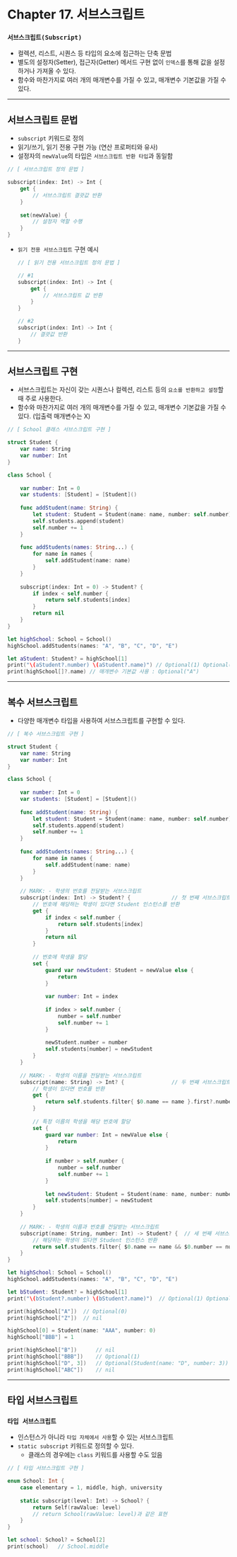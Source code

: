 # **Chapter 17. 서브스크립트**
### `서브스크립트(Subscript)`
- 컬렉션, 리스트, 시퀀스 등 타입의 요소에 접근하는 단축 문법
- 별도의 설정자(Setter), 접근자(Getter) 메서드 구현 없이 `인덱스`를 통해 값을 설정하거나 가져올 수 있다.
- 함수와 마찬가지로 여러 개의 매개변수를 가질 수 있고, 매개변수 기본값을 가질 수 있다.
---

## 서브스크립트 문법
- `subscript` 키워드로 정의
- 읽기/쓰기, 읽기 전용 구현 가능 (연산 프로퍼티와 유사)
- 설정자의 `newValue`의 타입은 `서브스크립트 반환 타입`과 동일함
``` Swift
// [ 서브스크립트 정의 문법 ]

subscript(index: Int) -> Int {
    get {
        // 서브스크립트 결괏값 반환
    }
    
    set(newValue) {
        // 설정자 역할 수행
    }
}
```

- `읽기 전용 서브스크립트` 구현 예시
    ``` Swift
    // [ 읽기 전용 서브스크립트 정의 문법 ]

    // #1
    subscript(index: Int) -> Int {
        get {
            // 서브스크립트 값 반환
        }
    }

    // #2
    subscript(index: Int) -> Int {
        // 결괏값 반환
    }
    ```
---

## 서브스크립트 구현
- 서브스크립트는 자신이 갖는 시퀀스나 컬렉션, 리스트 등의 `요소를 반환하고 설정`할 때 주로 사용한다.
- 함수와 마찬가지로 여러 개의 매개변수를 가질 수 있고, 매개변수 기본값을 가질 수 있다. (입출력 매개변수는 X)
``` Swift
// [ School 클래스 서브스크립트 구현 ]

struct Student {
    var name: String
    var number: Int
}

class School {
    
    var number: Int = 0
    var students: [Student] = [Student]()
    
    func addStudent(name: String) {
        let student: Student = Student(name: name, number: self.number)
        self.students.append(student)
        self.number += 1
    }
    
    func addStudents(names: String...) {
        for name in names {
            self.addStudent(name: name)
        }
    }
    
    subscript(index: Int = 0) -> Student? {
        if index < self.number {
            return self.students[index]
        }
        return nil
    }
}

let highSchool: School = School()
highSchool.addStudents(names: "A", "B", "C", "D", "E")

let aStudent: Student? = highSchool[1]
print("\(aStudent?.number) \(aStudent?.name)") // Optional(1) Optional("B")
print(highSchool[]?.name) // 매개변수 기본값 사용 : Optional("A")
```
---

## 복수 서브스크립트
- 다양한 매개변수 타입을 사용하여 서브스크립트를 구현할 수 있다.
``` Swift
// [ 복수 서브스크립트 구현 ]

struct Student {
    var name: String
    var number: Int
}

class School {
    
    var number: Int = 0
    var students: [Student] = [Student]()
    
    func addStudent(name: String) {
        let student: Student = Student(name: name, number: self.number)
        self.students.append(student)
        self.number += 1
    }
    
    func addStudents(names: String...) {
        for name in names {
            self.addStudent(name: name)
        }
    }
    
    // MARK: - 학생의 번호를 전달받는 서브스크립트
    subscript(index: Int) -> Student? {             // 첫 번째 서브스크립트
        // 번호에 해당하는 학생이 있다면 Student 인스턴스를 반환
        get {
            if index < self.number {
                return self.students[index]
            }
            return nil
        }
        
        // 번호에 학생을 할당
        set {
            guard var newStudent: Student = newValue else {
                return
            }
            
            var number: Int = index
            
            if index > self.number {
                number = self.number
                self.number += 1
            }
            
            newStudent.number = number
            self.students[number] = newStudent
        }
    }
    
    // MARK: - 학생의 이름을 전달받는 서브스크립트
    subscript(name: String) -> Int? {               // 두 번째 서브스크립트
        // 학생이 있다면 번호를 반환
        get {
            return self.students.filter{ $0.name == name }.first?.number
        }
        
        // 특정 이름의 학생을 해당 번호에 할당
        set {
            guard var number: Int = newValue else {
                return
            }
            
            if number > self.number {
                number = self.number
                self.number += 1
            }
            
            let newStudent: Student = Student(name: name, number: number)
            self.students[number] = newStudent
        }
    }
    
    // MARK: - 학생의 이름과 번호를 전달받는 서브스크립트
    subscript(name: String, number: Int) -> Student? {  // 세 번째 서브스크립트
        // 해당하는 학생이 있다면 Student 인스턴스 반환
        return self.students.filter{ $0.name == name && $0.number == number }.first
    }
}

let highSchool: School = School()
highSchool.addStudents(names: "A", "B", "C", "D", "E")

let bStudent: Student? = highSchool[1]
print("\(bStudent?.number) \(bStudent?.name)")  // Optional(1) Optional("B")

print(highSchool["A"])  // Optional(0)
print(highSchool["Z"])  // nil

highSchool[0] = Student(name: "AAA", number: 0)
highSchool["BBB"] = 1

print(highSchool["B"])      // nil
print(highSchool["BBB"])    // Optional(1)
print(highSchool["D", 3])   // Optional(Student(name: "D", number: 3))
print(highSchool["ABC"])    // nil
```
---

## 타입 서브스크립트
### `타입 서브스크립트`
- 인스턴스가 아니라 `타입 자체에서 사용`할 수 있는 서브스크립트
- `static subscript` 키워드로 정의할 수 있다.
  - 클래스의 경우에는 `class` 키워드를 사용할 수도 있음
``` Swift
// [ 타입 서브스크립트 구현 ]

enum School: Int {
    case elementary = 1, middle, high, university
    
    static subscript(level: Int) -> School? {
        return Self(rawValue: level)
        // return School(rawValue: level)과 같은 표현
    }
}

let school: School? = School[2]
print(school)   // School.middle
```